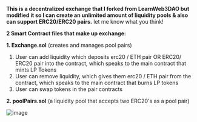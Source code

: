 **This is a decentralized exchange that I forked from LearnWeb3DAO but modified it so I can create an unlimited amount of liquidity pools & also can support ERC20/ERC20 pairs.**
let me know what you think!

**2 Smart Contract files that make up exchange:**

**1. Exchange.sol**
(creates and manages pool pairs)
1. User can add liquidity which deposits erc20 / ETH pair OR ERC20/ ERC20 pair into the contract, which speaks to the main contract that mints LP Tokens
2. User can remove liquidity, which gives them erc20 / ETH pair from the contract, which speaks to the main contract that burns LP tokens
3. User can swap tokens in the pair contracts

**2. poolPairs.sol** 
(a liquidity pool that accepts two ERC20's as a pool pair)

![image](https://user-images.githubusercontent.com/100609687/190956541-b4914a7d-3d41-42ce-a77a-aefce28a74fb.png)
